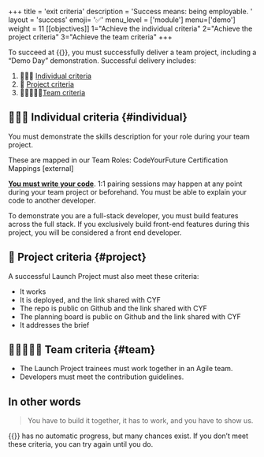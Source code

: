 +++
title = 'exit criteria'
description = 'Success means: being employable. '
layout = 'success'
emoji= '✅'
menu_level = ['module']
menu=['demo']
weight = 11
[[objectives]]
1="Achieve the individual criteria"
2="Achieve the project criteria"
3="Achieve the team criteria"
+++

To succeed at {{<our-name>}}, you must successfully deliver a team project, including a “Demo Day” demonstration. Successful delivery includes:

1. 🧑🏿‍💻 [Individual criteria](#individual)
1. 💼 [Project criteria](#project)
1. 🧑🏾‍🤝‍🧑🏼[Team criteria](#team)

## 🧑🏿‍💻 Individual criteria {#individual}

You must demonstrate the skills description for your role during your team project.

These are mapped in our Team Roles: CodeYourFuture Certification Mappings [external]

[**You must write your code**](https://docs.codeyourfuture.io/organisation/agreements-and-rules/student-agreement#1.-do-your-work). 1:1 pairing sessions may happen at any point during your team project or beforehand. You must be able to explain your code to another developer.

To demonstrate you are a full-stack developer, you must build features across the full stack. If you exclusively build front-end features during this project, you will be considered a front end developer.

## 💼 Project criteria {#project}

A successful Launch Project must also meet these criteria:

- It works
- It is deployed, and the link shared with CYF
- The repo is public on Github and the link shared with CYF
- The planning board is public on Github and the link shared with CYF
- It addresses the brief

## 🧑🏾‍🤝‍🧑🏼 Team criteria {#team}

- The Launch Project trainees must work together in an Agile team.
- Developers must meet the contribution guidelines.

## In other words

> You have to build it together, it has to work, and you have to show us.

{{<our-name>}} has no automatic progress, but many chances exist. If you don’t meet these criteria, you can try again until you do.
